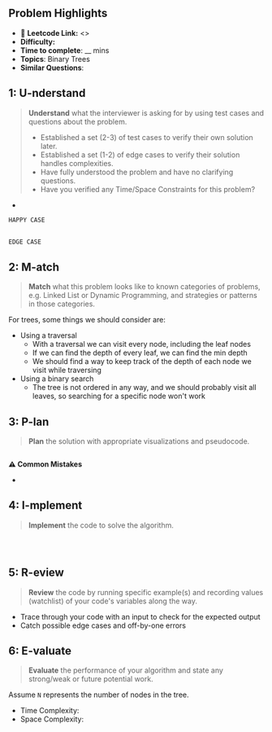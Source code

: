 ## Problem Highlights

* 🔗 **Leetcode Link:** <>
* **Difficulty:** 
* **Time to complete**: __ mins
* **Topics**: Binary Trees
* **Similar Questions**: []()
    
## 1: U-nderstand
 
> **Understand** what the interviewer is asking for by using test cases and questions about the problem.
> 
> - Established a set (2-3) of test cases to verify their own solution later.
> - Established a set (1-2) of edge cases to verify their solution handles complexities.
> - Have fully understood the problem and have no clarifying questions.
> - Have you verified any Time/Space Constraints for this problem?

-
   
```markdown
HAPPY CASE


EDGE CASE

```   
    
## 2: M-atch

<!-- See https://docs.google.com/document/d/1hYT1hoOJ6pFIt8A5q-PIZmYP7pB4WqlzyUJgFx9x2mY/edit#heading=h.ya2de4n4zsds for list of algorithms based on question type-->

> **Match** what this problem looks like to known categories of problems, e.g. Linked List or Dynamic Programming, and strategies or patterns in those categories.

For trees, some things we should consider are:
- Using a traversal
  - With a traversal we can visit every node, including the leaf nodes
  - If we can find the depth of every leaf, we can find the min depth
  - We should find a way to keep track of the depth of each node we visit while traversing
- Using a binary search
  - The tree is not ordered in any way, and we should probably visit all leaves, so searching for a specific node won't work


## 3: P-lan

> **Plan** the solution with appropriate visualizations and pseudocode.

```markdown

```

**⚠️ Common Mistakes**

* 

## 4: I-mplement

> **Implement** the code to solve the algorithm.

```java

```
```python
 
```
    
## 5: R-eview

> **Review** the code by running specific example(s) and recording values (watchlist) of your code's variables along the way.

- Trace through your code with an input to check for the expected output
- Catch possible edge cases and off-by-one errors

## 6: E-valuate

> **Evaluate** the performance of your algorithm and state any strong/weak or future potential work.

Assume `N` represents the number of nodes in the tree.

* Time Complexity:
* Space Complexity: